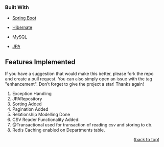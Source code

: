 

[//]: # ()
### Built With

[//]: # ()
[//]: # (This section should list any major frameworks/libraries used to bootstrap your project. Leave any add-ons/plugins for the acknowledgements section. Here are a few examples.)

* [Spring Boot]()

* [Hibernate]()

* [MySQL]()

* [JPA]()


[//]: # ()
[//]: # (<!-- GETTING STARTED -->)

[//]: # (## Getting Started)

<!-- Features Implemented -->
## Features Implemented

If you have a suggestion that would make this better, please fork the repo and create a pull request. You can also simply open an issue with the tag "enhancement".
Don't forget to give the project a star! Thanks again!

1. Exception Handling 
2. JPARepository
3. Sorting Added
4. Pagination Added
5. Relationship Modelling Done
6. CSV Reader Functionality Added.
7. @Transactional used for transaction of reading csv and storing to db.
8. Redis Caching enabled on Departments table.

<p align="right">(<a href="#top">back to top</a>)</p>




